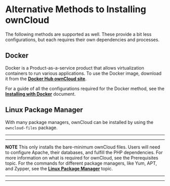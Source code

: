 # Alternative Methods to Installing ownCloud
The following methods are supported as well. These provide a bit less configurations, but each requires their own dependencies and processes.

## Docker

Docker is a Product-as-a-service product that allows virtualization containers to run various applications. To use the Docker image, download it from the [**Docker Hub ownCloud site**](https://hub.docker.com/r/owncloud/server/tags?page=1&ordering=last_updated).

For a guide of all the configurations required for the Docker method, see the [**Installing with Docker**](https://doc.owncloud.org/server/10.6/admin_manual/installation/docker/) document.

## Linux Package Manager

With many package managers, ownCloud can be installed by using the `owncloud-files` package.

----
----
**NOTE** This only installs the bare-minimum ownCloud files. Users will need to configure Apache, their databases, and fulfill the PHP dependencies. For more information on what is required for ownCloud, see the Prerequisites topic. For the commands for different package managers, like Yum, APT, and Zypper, see the [**Linux Package Manager**](https://doc.owncloud.org/server/10.6/admin_manual/installation/linux_packetmanager_install.html) topic.

----
----